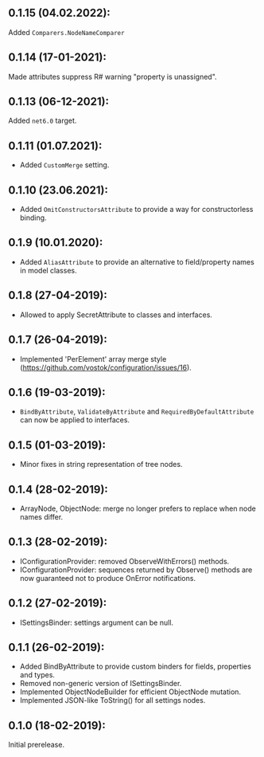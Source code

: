 ## 0.1.15 (04.02.2022):

Added `Comparers.NodeNameComparer`


## 0.1.14 (17-01-2021):

Made attributes suppress R# warning "property is unassigned".


## 0.1.13 (06-12-2021):

Added `net6.0` target.

## 0.1.11 (01.07.2021):

* Added `CustomMerge` setting.



## 0.1.10 (23.06.2021):

* Added `OmitConstructorsAttribute` to provide a way for constructorless binding.

## 0.1.9 (10.01.2020):

* Added `AliasAttribute` to provide an alternative to field/property names in model classes.

## 0.1.8 (27-04-2019): 

* Allowed to apply SecretAttribute to classes and interfaces.

## 0.1.7 (26-04-2019): 

* Implemented 'PerElement' array merge style (https://github.com/vostok/configuration/issues/16).

## 0.1.6 (19-03-2019): 

* `BindByAttribute`, `ValidateByAttribute` and `RequiredByDefaultAttribute` can now be applied to interfaces.

## 0.1.5 (01-03-2019): 

* Minor fixes in string representation of tree nodes.

## 0.1.4 (28-02-2019): 

* ArrayNode, ObjectNode: merge no longer prefers to replace when node names differ.

## 0.1.3 (28-02-2019): 

* IConfigurationProvider: removed ObserveWithErrors() methods.
* IConfigurationProvider: sequences returned by Observe() methods are now guaranteed not to produce OnError notifications.

## 0.1.2 (27-02-2019): 

* ISettingsBinder: settings argument can be null.

## 0.1.1 (26-02-2019): 

* Added BindByAttribute to provide custom binders for fields, properties and types.
* Removed non-generic version of ISettingsBinder.
* Implemented ObjectNodeBuilder for efficient ObjectNode mutation.
* Implemented JSON-like ToString() for all settings nodes.

## 0.1.0 (18-02-2019): 

Initial prerelease.